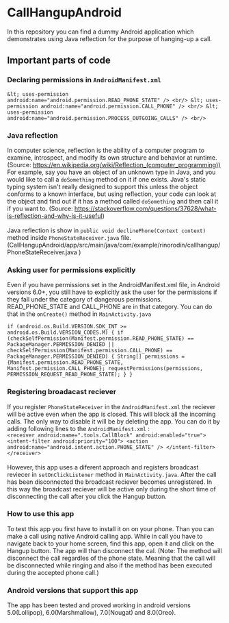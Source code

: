 # CallHangupAndroid
In this repository you can find a dummy Android application which demonstrates using Java reflection for the purpose of hanging-up a call. 
## Important parts of code
### Declaring permissions in `AndroidManifest.xml`

`&lt; uses-permission android:name="android.permission.READ_PHONE_STATE" /> <br/>
&lt; uses-permission android:name="android.permission.CALL_PHONE" /> <br/>
&lt; uses-permission android:name="android.permission.PROCESS_OUTGOING_CALLS" /> <br/>`

### Java reflection 
In computer science, reflection is the ability of a computer program to examine, introspect, and modify its own structure and behavior at runtime. (Source: https://en.wikipedia.org/wiki/Reflection_(computer_programming)) <br/> 
For example, say you have an object of an unknown type in Java, and you would like to call a `doSomething` method on it if one exists. Java's static typing system isn't really designed to support this unless the object conforms to a known interface, but using reflection, your code can look at the object and find out if it has a method called `doSomething` and then call it if you want to. (Source: https://stackoverflow.com/questions/37628/what-is-reflection-and-why-is-it-useful) <br/><br/>
Java reflection is show in `public void declinePhone(Context context)` method inside `PhoneStateReceiver.java` file. (CallHangupAndroid/app/src/main/java/com/example/rinorodin/callhangup/PhoneStateReceiver.java
)

### Asking user for permissions explicitly
 Even if you have permissions set in the AndroidManifest.xml file, in Android versions 6.0+,
 you still have to explicitly ask the user for the permissions if they fall under the category of dangerous permissions. READ_PHONE_STATE and CALL_PHONE are in that category. You can do that in the `onCreate()` method in `MainActivity.java`

`if (android.os.Build.VERSION.SDK_INT >= android.os.Build.VERSION_CODES.M) {
            if (checkSelfPermission(Manifest.permission.READ_PHONE_STATE) == PackageManager.PERMISSION_DENIED || checkSelfPermission(Manifest.permission.CALL_PHONE) == PackageManager.PERMISSION_DENIED) {
                String[] permissions = {Manifest.permission.READ_PHONE_STATE, Manifest.permission.CALL_PHONE};
                requestPermissions(permissions, PERMISSION_REQUEST_READ_PHONE_STATE);
            }
}`

### Registering broadacast reciever
If you register `PhoneStateReceiver` in the `AndroidManifest.xml` the reciever will be active even when the app is closed. This will block all the incoming calls. The only way to disable it will be by deleting the app. You can do it by adding following lines to the `AndroidManifest.xml` : <br/> 
`<receiver
            android:name=".tools.CallBlock"
            android:enabled="true">
            <intent-filter android:priority="100">
                <action android:name="android.intent.action.PHONE_STATE" />
            </intent-filter>
</receiver>` <br/>  <br/> 
However, this app uses a diferent approach and registers broadcast reviecer in `setOnClickListener` method in `MainActivity.java`. After the call has been disconnected the broadcast reciever becomes unregistered. In this way the broadcast reciever will be active only during the short time of disconnecting the call after you click the Hangup button. <br/> 
### How to use this app
To test this app you first have to install it on on your phone. Than you can make a call using native Android calling app. While in call you have to navigate back to your home screen, find this app, open it and click on the Hangup button. The app will than disconnect the cal. (Note: The method will disconnect the call regardles of the phone state. Meaning that the call will be disconnected while ringing and also if the method has been executed during the accepted phone call.)

### Android versions that support this app
The app has been tested and proved working in android versions 5.0(Lollipop), 6.0(Marshmallow), 7.0(Nougat) and  	8.0(Oreo).
